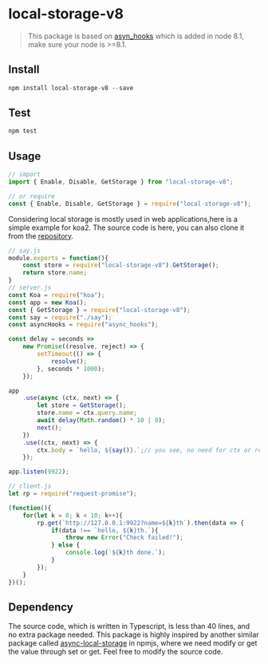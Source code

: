# local-storage-v8

> This package is based on [asyn_hooks][1] which is added in node 8.1, make sure your node is >=8.1.

## Install

```javascript
npm install local-storage-v8 --save
```

## Test

```javascript
npm test
```
## Usage

```javascript
// import
import { Enable, Disable, GetStorage } from "local-storage-v8";

// or require
const { Enable, Disable, GetStorage } = require("local-storage-v8");
```

Considering local storage is mostly used in web applications,here is a simple example for koa2. The source code is here, you can also clone it from the [repository][2].

```javascript
// say.js
module.exports = function(){
    const store = require("local-storage-v8").GetStorage();
    return store.name;
}
// server.js
const Koa = require("koa");
const app = new Koa();
const { GetStorage } = require("local-storage-v8");
const say = require("./say");
const asyncHooks = require("async_hooks");

const delay = seconds =>
    new Promise((resolve, reject) => {
        setTimeout(() => {
            resolve();
        }, seconds * 1000);
    });

app
    .use(async (ctx, next) => {
        let store = GetStorage();
        store.name = ctx.query.name;
        await delay(Math.random() * 10 | 0);
        next();
    })
    .use((ctx, next) => {
        ctx.body = `hello, ${say()}.`;// you see, no need for ctx or req here.
    });

app.listen(9922);

// client.js
let rp = require("request-promise");

(function(){
    for(let k = 0; k < 10; k++){
        rp.get(`http://127.0.0.1:9922?name=${k}th`).then(data => {
            if(data !== `hello, ${k}th.`){
                throw new Error("Check failed!");
            } else {
                console.log(`${k}th done.`);
            }
        });
    }
})();
```

## Dependency
The source code, which is written in Typescript, is less than 40 lines, and no extra package needed. This package is highly inspired by another similar package called [async-local-storage][3] in npmjs, where we need modify or get the value through set or get. Feel free to modify the source code.






[1]: https://nodejs.org/dist/latest-v8.x/docs/api/async_hooks.html#async_hooks_async_hooks_createhook_callbacks
[2]: https://github.com/sleagon/local-storage-expamle
[3]: https://www.npmjs.com/package/async-local-storage